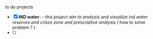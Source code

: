to do projects
- [X] **IND water**💧 - *this project aim to analysis and visualize ind water reserves and crises zone and prescriptive analysis* ( how to solve problem ? )
- [ ]